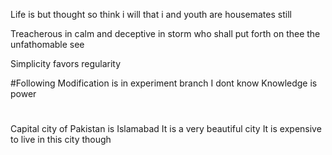 Life is but thought so think i will
that i and youth are housemates still

Treacherous in calm and deceptive in storm
who shall put forth on thee
the unfathomable see

Simplicity favors regularity

#Following Modification is in experiment branch
I dont know
Knowledge is power

#
Capital city of Pakistan is Islamabad
It is a very beautiful city
It is expensive to live in this city though
